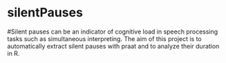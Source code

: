 # silentPauses
#Silent pauses can be an indicator of cognitive load in speech processing tasks such as simultaneous interpreting. The aim of this project is to automatically extract silent pauses with praat and to analyze their duration in R.
